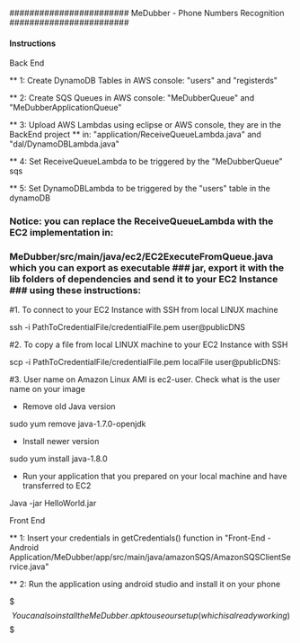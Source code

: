 ########################  MeDubber - Phone Numbers Recognition ######################## 


#### Instructions ###


Back End

** 1: Create DynamoDB Tables in AWS console: "users" and "registerds"

** 2: Create SQS Queues in AWS console: "MeDubberQueue" and "MeDubberApplicationQueue"

** 3: Upload AWS Lambdas using eclipse or AWS console, they are in the BackEnd project
** in: "application/ReceiveQueueLambda.java" and "dal/DynamoDBLambda.java"

** 4: Set ReceiveQueueLambda to be triggered by the "MeDubberQueue" sqs

** 5: Set DynamoDBLambda to be triggered by the "users" table in the dynamoDB

### Notice: you can replace the ReceiveQueueLambda with the EC2 implementation in:
### MeDubber/src/main/java/ec2/EC2ExecuteFromQueue.java which you can export as executable ### jar, export it with the lib folders of dependencies and send it to your EC2 Instance ### using these instructions:

#1. To connect to your EC2 Instance with SSH from local LINUX machine

ssh -i PathToCredentialFile/credentialFile.pem  user@publicDNS

#2. To copy a file from local LINUX machine to your EC2 Instance with SSH 

scp -i PathToCredentialFile/credentialFile.pem  localFile user@publicDNS:

#3. User name on Amazon Linux AMI is ec2-user. Check what is the user name on your image

* Remove old Java version

sudo yum remove java-1.7.0-openjdk

* Install newer version 

sudo yum install java-1.8.0

* Run your application that you prepared on your local machine and have transferred to EC2

Java -jar HelloWorld.jar


Front End

** 1: Insert your credentials in getCredentials() function in "Front-End - Android Application/MeDubber/app/src/main/java/amazonSQS/AmazonSQSClientService.java"

** 2: Run the application using android studio and install it on your phone



$$$ You can also install the MeDubber.apk to use our setup (which is already working) $$$



